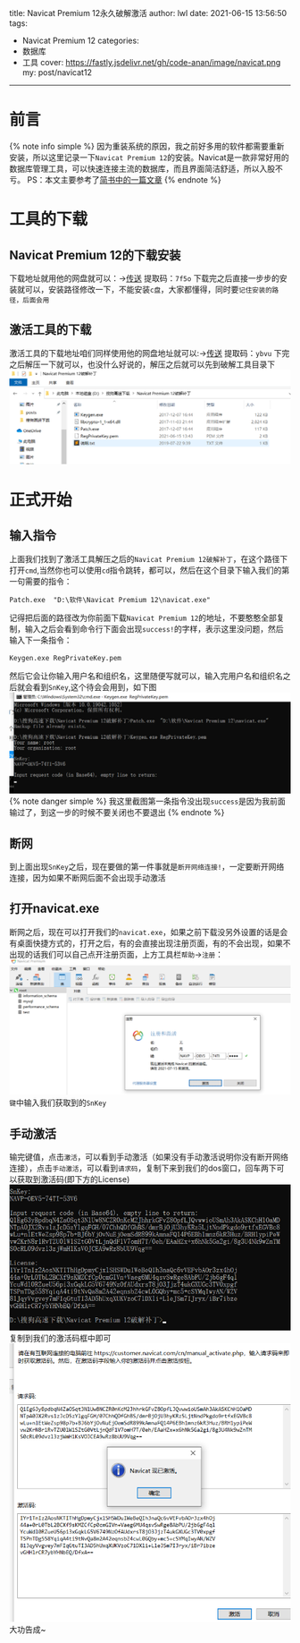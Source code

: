 title: Navicat Premium 12永久破解激活
author: lwl
date: 2021-06-15 13:56:50
tags:
  - Navicat Premium 12
categories:
  - 数据库
  - 工具
cover: https://fastly.jsdelivr.net/gh/code-anan/image/navicat.png
my: post/navicat12
---
# 前言
{% note info simple %}
因为重装系统的原因，我之前好多用的软件都需要重新安装，所以这里记录一下`Navicat Premium 12`的安装。Navicat是一款非常好用的数据库管理工具，可以快速连接主流的数据库，而且界面简洁舒适，所以入股不亏。
PS：本文主要参考了[简书中的一篇文章](https://www.jianshu.com/p/8741194da38a)
{% endnote %}
# 工具的下载
## Navicat Premium 12的下载安装
下载地址就用他的网盘就可以：->[传送](https://pan.baidu.com/s/1ECFhCH2Sjly9Dzdzi24AtA)
提取码：`7f5o`
下载完之后直接一步步的安装就可以，安装路径修改一下，不能安装`c盘`，大家都懂得，同时要`记住安装的路径，后面会用`
## 激活工具的下载
激活工具的下载地址咱们同样使用他的网盘地址就可以:->[传送](https://pan.baidu.com/s/1op3lpmD0ztIMGYgxH4qVSw)
提取码：`ybvu`
下完之后解压一下就可以，也没什么好说的，解压之后就可以先到破解工具目录下
<img src="/img/posts/pojie.png">
# 正式开始
## 输入指令
上面我们找到了激活工具解压之后的`Navicat Premium 12破解补丁`，在这个路径下打开`cmd`,当然你也可以使用`cd`指令跳转，都可以，然后在这个目录下输入我们的第一句需要的指令：
```dos
Patch.exe  "D:\软件\Navicat Premium 12\navicat.exe"
```
记得把后面的路径改为你前面下载`Navicat Premium 12`的地址，不要憨憨全部复制，输入之后会看到命令行下面会出现`success!`的字样，表示这里没问题，然后输入下一条指令：
```dos
Keygen.exe RegPrivateKey.pem
```
然后它会让你输入用户名和组织名，这里随便写就可以，输入完用户名和组织名之后就会看到`SnKey`,这个待会会用到，如下图
<img src="/img/posts/cmd.png">
{% note danger simple %}
我这里截图第一条指令没出现`success`是因为我前面输过了，到这一步的时候不要关闭也不要退出
{% endnote %}
## 断网
到上面出现`SnKey`之后，现在要做的第一件事就是`断开网络连接!`，一定要断开网络连接，因为如果不断网后面不会出现手动激活
## 打开navicat.exe
断网之后，现在可以打开我们的`navicat.exe`，如果之前下载没另外设置的话是会有桌面快捷方式的，打开之后，有的会直接出现注册页面，有的不会出现，如果不出现的话我们可以自己点开注册页面，上方工具栏`帮助`->`注册`：
<img src="/img/posts/zhuce.png">`键`中输入我们获取到的`SnKey`
## 手动激活
输完键值，点击`激活`，可以看到手动激活（如果没有手动激活说明你没有断开网络连接），点击`手动激活`，可以看到`请求码`，复制下来到我们的dos窗口，回车两下可以获取到激活码(即下方的License)
<img src="/img/posts/result.png">
复制到我们的激活码框中即可
<img src="/img/posts/jihuoma.png">
大功告成~
